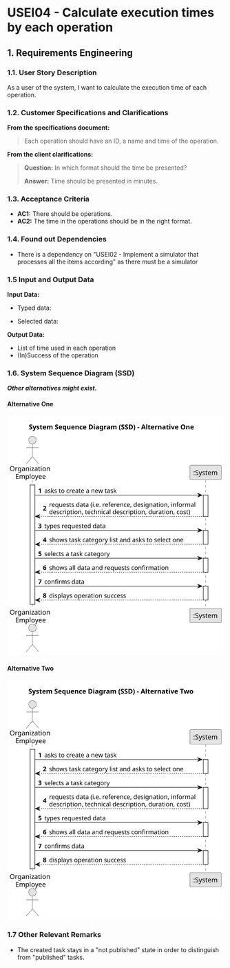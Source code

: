 # USEI04 - Calculate execution times by each operation


## 1. Requirements Engineering

### 1.1. User Story Description

As a user of the system, I want to calculate the execution time of each operation.

### 1.2. Customer Specifications and Clarifications

**From the specifications document:**

>	Each operation should have an ID, a name and time of the operation.

**From the client clarifications:**

> **Question:** In which format should the time be presented?
>
> **Answer:** Time should be presented in minutes.

### 1.3. Acceptance Criteria

* **AC1:** There should be operations.
* **AC2:** The time in the operations should be in the right format.

### 1.4. Found out Dependencies

* There is a dependency on "USEI02 - Implement a simulator that processes all the items according" as there must be a simulator

### 1.5 Input and Output Data

**Input Data:**

* Typed data:

* Selected data:

**Output Data:**

* List of time used in each operation
* (In)Success of the operation

### 1.6. System Sequence Diagram (SSD)

**_Other alternatives might exist._**

#### Alternative One

![System Sequence Diagram - Alternative One](svg/us006-system-sequence-diagram-alternative-one.svg)

#### Alternative Two

![System Sequence Diagram - Alternative Two](svg/us006-system-sequence-diagram-alternative-two.svg)

### 1.7 Other Relevant Remarks

* The created task stays in a "not published" state in order to distinguish from "published" tasks.